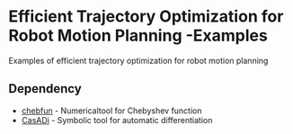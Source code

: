 # Efficient Trajectory Optimization for Robot Motion Planning -Examples
Examples of efficient trajectory optimization for robot motion planning 

## Dependency

* [chebfun](http://www.chebfun.org/) - Numericaltool for Chebyshev function
* [CasADi](https://github.com/casadi/casadi/wiki) - Symbolic tool for automatic differentiation
